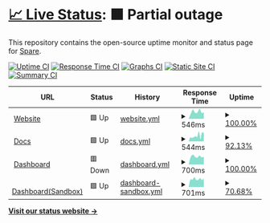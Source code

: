 # [📈 Live Status](https://spare-technologies.github.io/status): <!--live status--> **🟧 Partial outage**

This repository contains the open-source uptime monitor and status page for [Spare](https://tryspare.com).

[![Uptime CI](https://github.com/spare-technologies/status/workflows/Uptime%20CI/badge.svg)](https://github.com/spare-technologies/status/actions?query=workflow%3A%22Uptime+CI%22)
[![Response Time CI](https://github.com/spare-technologies/status/workflows/Response%20Time%20CI/badge.svg)](https://github.com/spare-technologies/status/actions?query=workflow%3A%22Response+Time+CI%22)
[![Graphs CI](https://github.com/spare-technologies/status/workflows/Graphs%20CI/badge.svg)](https://github.com/spare-technologies/status/actions?query=workflow%3A%22Graphs+CI%22)
[![Static Site CI](https://github.com/spare-technologies/status/workflows/Static%20Site%20CI/badge.svg)](https://github.com/spare-technologies/status/actions?query=workflow%3A%22Static+Site+CI%22)
[![Summary CI](https://github.com/spare-technologies/status/workflows/Summary%20CI/badge.svg)](https://github.com/spare-technologies/status/actions?query=workflow%3A%22Summary+CI%22)

<!--start: status pages-->
<!-- This summary is generated by Upptime (https://github.com/upptime/upptime) -->
<!-- Do not edit this manually, your changes will be overwritten -->
<!-- prettier-ignore -->
| URL | Status | History | Response Time | Uptime |
| --- | ------ | ------- | ------------- | ------ |
| <img alt="" src="https://icons.duckduckgo.com/ip3/tryspare.com.ico" height="13"> [Website](https://tryspare.com) | 🟩 Up | [website.yml](https://github.com/spare-technologies/status/commits/HEAD/history/website.yml) | <details><summary><img alt="Response time graph" src="./graphs/website/response-time-week.png" height="20"> 546ms</summary><br><a href="https://spare-technologies.github.io/status/history/website"><img alt="Response time 550" src="https://img.shields.io/endpoint?url=https%3A%2F%2Fraw.githubusercontent.com%2Fspare-technologies%2Fstatus%2FHEAD%2Fapi%2Fwebsite%2Fresponse-time.json"></a><br><a href="https://spare-technologies.github.io/status/history/website"><img alt="24-hour response time 503" src="https://img.shields.io/endpoint?url=https%3A%2F%2Fraw.githubusercontent.com%2Fspare-technologies%2Fstatus%2FHEAD%2Fapi%2Fwebsite%2Fresponse-time-day.json"></a><br><a href="https://spare-technologies.github.io/status/history/website"><img alt="7-day response time 546" src="https://img.shields.io/endpoint?url=https%3A%2F%2Fraw.githubusercontent.com%2Fspare-technologies%2Fstatus%2FHEAD%2Fapi%2Fwebsite%2Fresponse-time-week.json"></a><br><a href="https://spare-technologies.github.io/status/history/website"><img alt="30-day response time 543" src="https://img.shields.io/endpoint?url=https%3A%2F%2Fraw.githubusercontent.com%2Fspare-technologies%2Fstatus%2FHEAD%2Fapi%2Fwebsite%2Fresponse-time-month.json"></a><br><a href="https://spare-technologies.github.io/status/history/website"><img alt="1-year response time 550" src="https://img.shields.io/endpoint?url=https%3A%2F%2Fraw.githubusercontent.com%2Fspare-technologies%2Fstatus%2FHEAD%2Fapi%2Fwebsite%2Fresponse-time-year.json"></a></details> | <details><summary><a href="https://spare-technologies.github.io/status/history/website">100.00%</a></summary><a href="https://spare-technologies.github.io/status/history/website"><img alt="All-time uptime 100.00%" src="https://img.shields.io/endpoint?url=https%3A%2F%2Fraw.githubusercontent.com%2Fspare-technologies%2Fstatus%2FHEAD%2Fapi%2Fwebsite%2Fuptime.json"></a><br><a href="https://spare-technologies.github.io/status/history/website"><img alt="24-hour uptime 100.00%" src="https://img.shields.io/endpoint?url=https%3A%2F%2Fraw.githubusercontent.com%2Fspare-technologies%2Fstatus%2FHEAD%2Fapi%2Fwebsite%2Fuptime-day.json"></a><br><a href="https://spare-technologies.github.io/status/history/website"><img alt="7-day uptime 100.00%" src="https://img.shields.io/endpoint?url=https%3A%2F%2Fraw.githubusercontent.com%2Fspare-technologies%2Fstatus%2FHEAD%2Fapi%2Fwebsite%2Fuptime-week.json"></a><br><a href="https://spare-technologies.github.io/status/history/website"><img alt="30-day uptime 100.00%" src="https://img.shields.io/endpoint?url=https%3A%2F%2Fraw.githubusercontent.com%2Fspare-technologies%2Fstatus%2FHEAD%2Fapi%2Fwebsite%2Fuptime-month.json"></a><br><a href="https://spare-technologies.github.io/status/history/website"><img alt="1-year uptime 100.00%" src="https://img.shields.io/endpoint?url=https%3A%2F%2Fraw.githubusercontent.com%2Fspare-technologies%2Fstatus%2FHEAD%2Fapi%2Fwebsite%2Fuptime-year.json"></a></details>
| <img alt="" src="https://icons.duckduckgo.com/ip3/docs.tryspare.com.ico" height="13"> [Docs](https://docs.tryspare.com) | 🟩 Up | [docs.yml](https://github.com/spare-technologies/status/commits/HEAD/history/docs.yml) | <details><summary><img alt="Response time graph" src="./graphs/docs/response-time-week.png" height="20"> 544ms</summary><br><a href="https://spare-technologies.github.io/status/history/docs"><img alt="Response time 623" src="https://img.shields.io/endpoint?url=https%3A%2F%2Fraw.githubusercontent.com%2Fspare-technologies%2Fstatus%2FHEAD%2Fapi%2Fdocs%2Fresponse-time.json"></a><br><a href="https://spare-technologies.github.io/status/history/docs"><img alt="24-hour response time 629" src="https://img.shields.io/endpoint?url=https%3A%2F%2Fraw.githubusercontent.com%2Fspare-technologies%2Fstatus%2FHEAD%2Fapi%2Fdocs%2Fresponse-time-day.json"></a><br><a href="https://spare-technologies.github.io/status/history/docs"><img alt="7-day response time 544" src="https://img.shields.io/endpoint?url=https%3A%2F%2Fraw.githubusercontent.com%2Fspare-technologies%2Fstatus%2FHEAD%2Fapi%2Fdocs%2Fresponse-time-week.json"></a><br><a href="https://spare-technologies.github.io/status/history/docs"><img alt="30-day response time 625" src="https://img.shields.io/endpoint?url=https%3A%2F%2Fraw.githubusercontent.com%2Fspare-technologies%2Fstatus%2FHEAD%2Fapi%2Fdocs%2Fresponse-time-month.json"></a><br><a href="https://spare-technologies.github.io/status/history/docs"><img alt="1-year response time 623" src="https://img.shields.io/endpoint?url=https%3A%2F%2Fraw.githubusercontent.com%2Fspare-technologies%2Fstatus%2FHEAD%2Fapi%2Fdocs%2Fresponse-time-year.json"></a></details> | <details><summary><a href="https://spare-technologies.github.io/status/history/docs">92.13%</a></summary><a href="https://spare-technologies.github.io/status/history/docs"><img alt="All-time uptime 95.22%" src="https://img.shields.io/endpoint?url=https%3A%2F%2Fraw.githubusercontent.com%2Fspare-technologies%2Fstatus%2FHEAD%2Fapi%2Fdocs%2Fuptime.json"></a><br><a href="https://spare-technologies.github.io/status/history/docs"><img alt="24-hour uptime 44.93%" src="https://img.shields.io/endpoint?url=https%3A%2F%2Fraw.githubusercontent.com%2Fspare-technologies%2Fstatus%2FHEAD%2Fapi%2Fdocs%2Fuptime-day.json"></a><br><a href="https://spare-technologies.github.io/status/history/docs"><img alt="7-day uptime 92.13%" src="https://img.shields.io/endpoint?url=https%3A%2F%2Fraw.githubusercontent.com%2Fspare-technologies%2Fstatus%2FHEAD%2Fapi%2Fdocs%2Fuptime-week.json"></a><br><a href="https://spare-technologies.github.io/status/history/docs"><img alt="30-day uptime 95.10%" src="https://img.shields.io/endpoint?url=https%3A%2F%2Fraw.githubusercontent.com%2Fspare-technologies%2Fstatus%2FHEAD%2Fapi%2Fdocs%2Fuptime-month.json"></a><br><a href="https://spare-technologies.github.io/status/history/docs"><img alt="1-year uptime 95.22%" src="https://img.shields.io/endpoint?url=https%3A%2F%2Fraw.githubusercontent.com%2Fspare-technologies%2Fstatus%2FHEAD%2Fapi%2Fdocs%2Fuptime-year.json"></a></details>
| <img alt="" src="https://icons.duckduckgo.com/ip3/dashboard.tryspare.com.ico" height="13"> [Dashboard](https://dashboard.tryspare.com) | 🟥 Down | [dashboard.yml](https://github.com/spare-technologies/status/commits/HEAD/history/dashboard.yml) | <details><summary><img alt="Response time graph" src="./graphs/dashboard/response-time-week.png" height="20"> 700ms</summary><br><a href="https://spare-technologies.github.io/status/history/dashboard"><img alt="Response time 728" src="https://img.shields.io/endpoint?url=https%3A%2F%2Fraw.githubusercontent.com%2Fspare-technologies%2Fstatus%2FHEAD%2Fapi%2Fdashboard%2Fresponse-time.json"></a><br><a href="https://spare-technologies.github.io/status/history/dashboard"><img alt="24-hour response time 681" src="https://img.shields.io/endpoint?url=https%3A%2F%2Fraw.githubusercontent.com%2Fspare-technologies%2Fstatus%2FHEAD%2Fapi%2Fdashboard%2Fresponse-time-day.json"></a><br><a href="https://spare-technologies.github.io/status/history/dashboard"><img alt="7-day response time 700" src="https://img.shields.io/endpoint?url=https%3A%2F%2Fraw.githubusercontent.com%2Fspare-technologies%2Fstatus%2FHEAD%2Fapi%2Fdashboard%2Fresponse-time-week.json"></a><br><a href="https://spare-technologies.github.io/status/history/dashboard"><img alt="30-day response time 728" src="https://img.shields.io/endpoint?url=https%3A%2F%2Fraw.githubusercontent.com%2Fspare-technologies%2Fstatus%2FHEAD%2Fapi%2Fdashboard%2Fresponse-time-month.json"></a><br><a href="https://spare-technologies.github.io/status/history/dashboard"><img alt="1-year response time 728" src="https://img.shields.io/endpoint?url=https%3A%2F%2Fraw.githubusercontent.com%2Fspare-technologies%2Fstatus%2FHEAD%2Fapi%2Fdashboard%2Fresponse-time-year.json"></a></details> | <details><summary><a href="https://spare-technologies.github.io/status/history/dashboard">100.00%</a></summary><a href="https://spare-technologies.github.io/status/history/dashboard"><img alt="All-time uptime 100.00%" src="https://img.shields.io/endpoint?url=https%3A%2F%2Fraw.githubusercontent.com%2Fspare-technologies%2Fstatus%2FHEAD%2Fapi%2Fdashboard%2Fuptime.json"></a><br><a href="https://spare-technologies.github.io/status/history/dashboard"><img alt="24-hour uptime 100.00%" src="https://img.shields.io/endpoint?url=https%3A%2F%2Fraw.githubusercontent.com%2Fspare-technologies%2Fstatus%2FHEAD%2Fapi%2Fdashboard%2Fuptime-day.json"></a><br><a href="https://spare-technologies.github.io/status/history/dashboard"><img alt="7-day uptime 100.00%" src="https://img.shields.io/endpoint?url=https%3A%2F%2Fraw.githubusercontent.com%2Fspare-technologies%2Fstatus%2FHEAD%2Fapi%2Fdashboard%2Fuptime-week.json"></a><br><a href="https://spare-technologies.github.io/status/history/dashboard"><img alt="30-day uptime 100.00%" src="https://img.shields.io/endpoint?url=https%3A%2F%2Fraw.githubusercontent.com%2Fspare-technologies%2Fstatus%2FHEAD%2Fapi%2Fdashboard%2Fuptime-month.json"></a><br><a href="https://spare-technologies.github.io/status/history/dashboard"><img alt="1-year uptime 100.00%" src="https://img.shields.io/endpoint?url=https%3A%2F%2Fraw.githubusercontent.com%2Fspare-technologies%2Fstatus%2FHEAD%2Fapi%2Fdashboard%2Fuptime-year.json"></a></details>
| <img alt="" src="https://icons.duckduckgo.com/ip3/dashboard.sandbox.tryspare.com.ico" height="13"> [Dashboard(Sandbox)](https://dashboard.sandbox.tryspare.com) | 🟩 Up | [dashboard-sandbox.yml](https://github.com/spare-technologies/status/commits/HEAD/history/dashboard-sandbox.yml) | <details><summary><img alt="Response time graph" src="./graphs/dashboard-sandbox/response-time-week.png" height="20"> 701ms</summary><br><a href="https://spare-technologies.github.io/status/history/dashboard-sandbox"><img alt="Response time 755" src="https://img.shields.io/endpoint?url=https%3A%2F%2Fraw.githubusercontent.com%2Fspare-technologies%2Fstatus%2FHEAD%2Fapi%2Fdashboard-sandbox%2Fresponse-time.json"></a><br><a href="https://spare-technologies.github.io/status/history/dashboard-sandbox"><img alt="24-hour response time 742" src="https://img.shields.io/endpoint?url=https%3A%2F%2Fraw.githubusercontent.com%2Fspare-technologies%2Fstatus%2FHEAD%2Fapi%2Fdashboard-sandbox%2Fresponse-time-day.json"></a><br><a href="https://spare-technologies.github.io/status/history/dashboard-sandbox"><img alt="7-day response time 701" src="https://img.shields.io/endpoint?url=https%3A%2F%2Fraw.githubusercontent.com%2Fspare-technologies%2Fstatus%2FHEAD%2Fapi%2Fdashboard-sandbox%2Fresponse-time-week.json"></a><br><a href="https://spare-technologies.github.io/status/history/dashboard-sandbox"><img alt="30-day response time 755" src="https://img.shields.io/endpoint?url=https%3A%2F%2Fraw.githubusercontent.com%2Fspare-technologies%2Fstatus%2FHEAD%2Fapi%2Fdashboard-sandbox%2Fresponse-time-month.json"></a><br><a href="https://spare-technologies.github.io/status/history/dashboard-sandbox"><img alt="1-year response time 755" src="https://img.shields.io/endpoint?url=https%3A%2F%2Fraw.githubusercontent.com%2Fspare-technologies%2Fstatus%2FHEAD%2Fapi%2Fdashboard-sandbox%2Fresponse-time-year.json"></a></details> | <details><summary><a href="https://spare-technologies.github.io/status/history/dashboard-sandbox">70.68%</a></summary><a href="https://spare-technologies.github.io/status/history/dashboard-sandbox"><img alt="All-time uptime 86.11%" src="https://img.shields.io/endpoint?url=https%3A%2F%2Fraw.githubusercontent.com%2Fspare-technologies%2Fstatus%2FHEAD%2Fapi%2Fdashboard-sandbox%2Fuptime.json"></a><br><a href="https://spare-technologies.github.io/status/history/dashboard-sandbox"><img alt="24-hour uptime 100.00%" src="https://img.shields.io/endpoint?url=https%3A%2F%2Fraw.githubusercontent.com%2Fspare-technologies%2Fstatus%2FHEAD%2Fapi%2Fdashboard-sandbox%2Fuptime-day.json"></a><br><a href="https://spare-technologies.github.io/status/history/dashboard-sandbox"><img alt="7-day uptime 70.68%" src="https://img.shields.io/endpoint?url=https%3A%2F%2Fraw.githubusercontent.com%2Fspare-technologies%2Fstatus%2FHEAD%2Fapi%2Fdashboard-sandbox%2Fuptime-week.json"></a><br><a href="https://spare-technologies.github.io/status/history/dashboard-sandbox"><img alt="30-day uptime 86.11%" src="https://img.shields.io/endpoint?url=https%3A%2F%2Fraw.githubusercontent.com%2Fspare-technologies%2Fstatus%2FHEAD%2Fapi%2Fdashboard-sandbox%2Fuptime-month.json"></a><br><a href="https://spare-technologies.github.io/status/history/dashboard-sandbox"><img alt="1-year uptime 86.11%" src="https://img.shields.io/endpoint?url=https%3A%2F%2Fraw.githubusercontent.com%2Fspare-technologies%2Fstatus%2FHEAD%2Fapi%2Fdashboard-sandbox%2Fuptime-year.json"></a></details>

<!--end: status pages-->

[**Visit our status website →**](https://spare-technologies.github.io/status)
